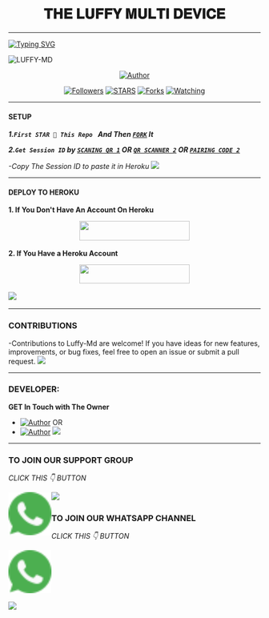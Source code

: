 <h1 align="center"> 𝐓𝐇𝐄 𝐋𝐔𝐅𝐅𝐘 𝐌𝐔𝐋𝐓𝐈 𝐃𝐄𝐕𝐈𝐂𝐄  </h1>
<p align="center">  
  
***
  
<a href="https://git.io/typing-svg"><img src="https://readme-typing-svg.demolab.com?font=Black+Ops+One&size=50&pause=1000&color=1BAFBAFF&center=true&width=910&height=100&lines=THANKS FOR CHOOSING +LUFFY-MD;MULTI+DEVICE+WHATSAPP+BOT;CREATED+BY+BRYAN+TECH;" alt="Typing SVG" /></a>
  </p>
    <img alt="LUFFY-MD" width="700" height="300" src="https://telegra.ph/file/1cd1189fd39479db4641a.jpg">
<p align="center">
<p align="center">
<a href="https://github.com/Bryanlover1"><img title="Author" src="https://img.shields.io/badge/LUFFY_MD-black?style=for-the-badge&logo=github"></a>
<p/>
<p align="center">
<a href="https://github.com/Bryanlover1?tab=followers"><img title="Followers" src="https://img.shields.io/github/followers/Bryanlover1?label=Followers&style=social"></a>
<a href="https://github.com/Bryanlover1/Luffy-Md/stargazers/"><img title="STARS" src="https://img.shields.io/github/stars/Bryanlover1/Luffy-Md?&style=social"></a>
<a href="https://github.com/Bryanlover1/Luffy-Md/network/members"><img title="Forks" src="https://img.shields.io/github/forks/Bryanlover1/Luffy-Md?style=social"></a>
<a href="https://github.com/Bryanlover1/Luffy-Md/watchers"><img title="Watching" src="https://img.shields.io/github/watchers/Bryanlover1/Luffy-Md?label=Watching&style=social"></a>
  
***

#### SETUP 

***1.`First STAR 🌟 This Repo ` And Then [`FORK`](https://github.com/Bryanlover1/Luffy-Md/fork) It***

***2.`Get Session ID` by [`SCANING QR 1`](https://bryant-tech-bot-6caf875ac89b.herokuapp.com) OR [`QR SCANNER 2`](https://bryant-tech-bot-6caf875ac89b.herokuapp.com) OR [`PAIRING CODE 2`](https://bryant-tech-bot-6caf875ac89b.herokuapp.com)***

*-Copy The Session ID to paste it in Heroku*
<a><img src='https://i.imgur.com/LyHic3i.gif'/></a>

***

#### DEPLOY TO HEROKU 
**1. If You Don't Have An Account On Heroku**
    <br>
<p align="center"><a href="https://signup.heroku.com">
 <img src="https://img.shields.io/badge/Create%20Account%20Now-blue?style=for-the-badge&logo=heroku" width="220" height="38.45"/></a></p>

**2. If You Have a Heroku Account**
    <br>
<p align="center"><a href="https://dashboard.heroku.com/new?template=https://github.com/Bryanlover1/Luffy-Md"> <img src="https://img.shields.io/badge/DEPLOY%20NOW-blue?style=for-the-badge&logo=heroku" width="220" height="38.45"/></a></p>
<a><img src='https://i.imgur.com/LyHic3i.gif'/></a>


***


### CONTRIBUTIONS 
-Contributions to Luffy-Md are welcome! If you have ideas for new features, improvements, or bug fixes, feel free to open an issue or submit a pull request.
<a><img src='https://i.imgur.com/LyHic3i.gif'/></a>

***
### DEVELOPER:
**GET In Touch with The Owner**
- <a href="https://www.instagram.com/bryan_lover1"><img title="Author" src="https://img.shields.io/badge/ON INSTAGRAM-black?style=for-the-badge&logo=Instagram"></a>
OR 
- <a href="https://wa.me/233263176982"><img title="Author" src="https://img.shields.io/badge/ON WHATSAPP-black?style=for-the-badge&logo=WhatsApp"></a>
<a><img src='https://i.imgur.com/LyHic3i.gif'/></a>

***

### TO JOIN OUR SUPPORT GROUP 


*CLICK THIS 👇 BUTTON* <p align="centre">
  <a href="https://chat.whatsapp.com/HsPiKU0POmU6Pbg4SLwi90">
    <img align="left" alt="SIEGRIN | Whastapp" width="86px" src="https://raw.githubusercontent.com/PikaBotz/My_Personal_Space/main/Images/AnyaBot_pics/Anya_v2/Whatsapp.svg" />
  

   
   <a><img src='https://i.imgur.com/LyHic3i.gif'/></a>

### TO JOIN OUR WHATSAPP CHANNEL 

*CLICK THIS 👇 BUTTON* <p align="centre">
  <a href="https://whatsapp.com/channel/0029VacpEdXIt5rqKLB9nC1L">
   <img align="centre" alt="SIEGRIN | Whastapp" width="86px" src="https://raw.githubusercontent.com/PikaBotz/My_Personal_Space/main/Images/AnyaBot_pics/Anya_v2/Whatsapp.svg" />

   
 <a><img src='https://i.imgur.com/LyHic3i.gif'/></a>
